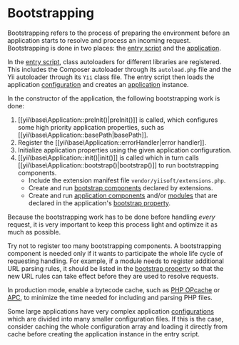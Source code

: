 Bootstrapping
=============

Bootstrapping refers to the process of preparing the environment before an application starts
to resolve and process an incoming request. Bootstrapping is done in two places:
the [entry script](structure-entry-scripts.md) and the [application](structure-applications.md).

In the [entry script](structure-entry-scripts.md), class autoloaders for different libraries are
registered. This includes the Composer autoloader through its `autoload.php` file and the Yii
autoloader through its `Yii` class file. The entry script then loads the application
[configuration](concept-configurations.md) and creates an [application](structure-applications.md) instance.

In the constructor of the application, the following bootstrapping work is done:

1. [[yii\base\Application::preInit()|preInit()]] is called, which configures some high priority
   application properties, such as [[yii\base\Application::basePath|basePath]].
2. Register the [[yii\base\Application::errorHandler|error handler]].
3. Initialize application properties using the given application configuration.
4. [[yii\base\Application::init()|init()]] is called which in turn calls
   [[yii\base\Application::bootstrap()|bootstrap()]] to run bootstrapping components.
   - Include the extension manifest file `vendor/yiisoft/extensions.php`.
   - Create and run [bootstrap components](structure-extensions.md#bootstrapping-classes)
     declared by extensions.
   - Create and run [application components](structure-application-components.md) and/or
     [modules](structure-modules.md) that are declared in the application's
     [bootstrap property](structure-applications.md#bootstrap).

Because the bootstrapping work has to be done before handling *every* request, it is very important
to keep this process light and optimize it as much as possible.

Try not to register too many bootstrapping components. A bootstrapping component is needed only
if it wants to participate the whole life cycle of requesting handling. For example, if a module
needs to register additional URL parsing rules, it should be listed in the
[bootstrap property](structure-applications.md#bootstrap) so that the new URL rules can take effect
before they are used to resolve requests.

In production mode, enable a bytecode cache, such as [PHP OPcache] or [APC], to minimize the time needed for including
and parsing PHP files.

[PHP OPcache]: http://php.net/manual/en/intro.opcache.php
[APC]: http://php.net/manual/en/book.apc.php

Some large applications have very complex application [configurations](concept-configurations.md)
which are divided into many smaller configuration files. If this is the case, consider caching
the whole configuration array and loading it directly from cache before creating the application instance
in the entry script.
